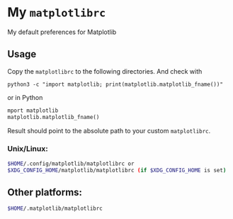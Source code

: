 # My `matplotlibrc`

My default preferences for Matplotlib

## Usage

Copy the `matplotlibrc` to the following directories. And check with

```
python3 -c "import matplotlib; print(matplotlib.matplotlib_fname())"
```

or in Python


```python
mport matplotlib
matplotlib.matplotlib_fname()
```

Result should point to the absolute path to your custom `matplotlibrc`.

### Unix/Linux:

```bash
$HOME/.config/matplotlib/matplotlibrc or
$XDG_CONFIG_HOME/matplotlib/matplotlibrc (if $XDG_CONFIG_HOME is set)
```

## Other platforms:

```bash
$HOME/.matplotlib/matplotlibrc
```
